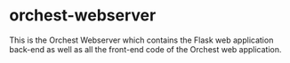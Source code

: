 # orchest-webserver

This is the Orchest Webserver which contains the Flask web application back-end
as well as all the front-end code of the Orchest web application.
